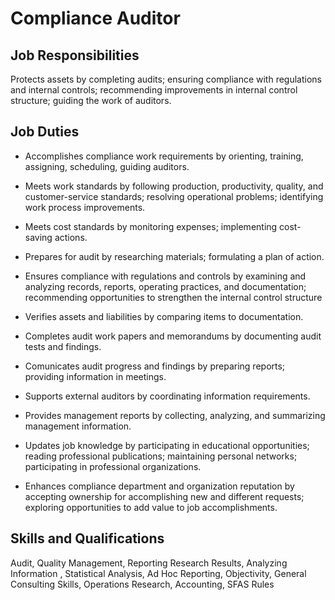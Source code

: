 # Compliance Auditor

## Job Responsibilities

Protects assets by completing audits; ensuring compliance with regulations and internal controls; recommending improvements in internal control structure; guiding the work of auditors.

## Job Duties

* Accomplishes compliance work requirements by orienting, training, assigning, scheduling, guiding auditors.

* Meets work standards by following production, productivity, quality, and customer-service standards; resolving operational problems; identifying work process improvements.

* Meets cost standards by monitoring expenses; implementing cost-saving actions.

* Prepares for audit by researching materials; formulating a plan of action.

* Ensures compliance with regulations and controls by examining and analyzing records, reports, operating practices, and documentation; recommending opportunities to strengthen the internal control structure

* Verifies assets and liabilities by comparing items to documentation.

* Completes audit work papers and memorandums by documenting audit tests and findings.

* Comunicates audit progress and findings by preparing reports; providing information in meetings.

* Supports external auditors by coordinating information requirements.

* Provides management reports by collecting, analyzing, and summarizing management information.

* Updates job knowledge by participating in educational opportunities; reading professional publications; maintaining personal networks; participating in professional organizations.

* Enhances compliance department and organization reputation by accepting ownership for accomplishing new and different requests; exploring opportunities to add value to job accomplishments.

## Skills and Qualifications

Audit, Quality Management, Reporting Research Results, Analyzing Information , Statistical Analysis, Ad Hoc Reporting, Objectivity, General Consulting Skills, Operations Research, Accounting, SFAS Rules


